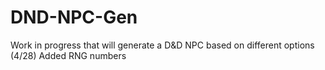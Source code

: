 # DND-NPC-Gen
Work in progress that will generate a D&amp;D NPC based on different options
(4/28) Added RNG numbers

